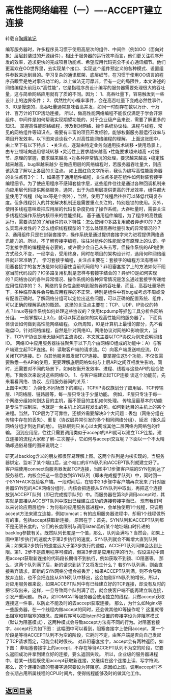 # 高性能网络编程（一）—-ACCEPT建立连接

转载自[陶辉笔记](http://taohui.pub/?p=67)  

编写服务器时，许多程序员习惯于使用高层次的组件、中间件（例如OO（面向对象）层层封装过的开源组件），相比于服务器的运行效率而言，他们更关注程序开发的效率，追求更快的完成项目功能点、希望应用代码完全不关心通讯细节。他们更喜欢在OO世界里，去实现某个接口、实现这个组件预定义的各种模式、设置组件参数来达到目的。学习复杂的通讯框架、底层细节，在习惯于使用OO语言的程序员眼里是绝对事倍功半的。以上做法无可厚非，但有一定的局限性，本文讲述的网络编程头前冠以“高性能”，它是指程序员设计编写的服务器需要处理很大的吞吐量，这与简单网络应用就有了质的不同。因为：
1、高吞吐量下，容易触发到一些设计上的边界条件；
2、偶然性的小概率事件，会在高吞吐量下变成必然性事件。
3、IO是慢速的，高吞吐量通常意味着高并发，如同一时刻存在数以万计、十万计、百万计的TCP活动连接。
所以，做高性能网络编程不能仅仅满足于学会开源组件、中间件是如何帮我实现期望功能的，对于企业级产品来说，需要了解更多的知识。
掌握高性能网络编程，涉及到对网络、操作系统协议栈、进程与线程、常见的网络组件等知识点，需要有丰富的项目开发经验，能够权衡服务器运行效率与项目开发效率。以下图来谈谈我个人对高性能网络编程的理解。
上面这张图中，由上至下有以下特点：
•关注点，逐渐由特定业务向通用技术转移
•使用场景上，由专业领域向通用领域转移
•灵活性上要求越来越高
•性能要求越来越高
•对细节、原理的掌握，要求越来越高
•对各种异常情况的处理，要求越来越高
•稳定性越来越高，bug率越来越少
在做应用层的网络编程时，若服务器吞吐量大，则应该适度了解以上各层的关注点。
如上图红色文字所示，我认为编写高性能服务器的关注点有3个：
1、如果基于通用组件编程，关注点多是在组件如何封装套接字编程细节。为了使应用程序不感知套接字层，这些组件往往是通过各种回调机制来向应用层代码提供网络服务，通常，出于为应用层提供更高的开发效率，组件都大量使用了线程（Nginx等是个例外），当然，使用了线程后往往可以降低代码复杂度。但多线程引入的并发解决机制还是需要重点关注的，特别是锁的使用。另外，使用多线程意味着把应用层的代码复杂度扔给了操作系统，大吞吐量时，需要关注多线程给操作系统内核带来的性能损耗。
基于通用组件编程，为了程序的高性能运行，需要清楚的了解组件的以下特性：怎么使用IO多路复用或者异步IO的？怎么实现并发性的？怎么组织线程模型的？怎么处理高吞吐量引发的异常情况的？
2、通用组件只是在封装套接字，操作系统是通过提供套接字来为进程提供网络通讯能力的。所以，不了解套接字编程，往往对组件的性能就没有原理上的认识。学习套接字层的编程是有必要的，或许很少会自己从头去写，但操作系统的API提供方式经久不变，一经学会，受用终身，同时在项目的架构设计时，选用何种网络组件就非常准确了。
学习套接字编程，关注点主要在：套接字的编程方法有哪些？阻塞套接字的各方法是如何阻塞住当前代码段的？非阻塞套接字上的方法如何不阻塞当前代码段的？IO多路复用机制是怎样与套接字结合的？异步IO是如何实现的？网络协议的各种异常情况、操作系统的各种异常情况是怎么通过套接字传递给应用性程序的？
3、网络的复杂性会影响到服务器的吞吐量，而且，高吞吐量场景下，多种临界条件会导致应用程序的不正常，特别是组件中有bug或考虑不周或没有配置正确时。了解网络分组可以定位出这些问题，可以正确的配置系统、组件，可以正确的理解系统的瓶颈。
这里的关注点主要在：TCP、UDP、IP协议的特点？linux等操作系统如何处理这些协议的？使用tcpdump等抓包工具分析各网络分组。
一般掌握以上3点，就可以挥洒自如的实现高性能网络服务器了。
下面具体谈谈如何做到高性能网络编程。
众所周知，IO是计算机上最慢的部分，先不看磁盘IO，针对网络编程，自然是针对网络IO。网络协议对网络IO影响很大，当下，TCP/IP协议是毫无疑问的主流协议，本文就主要以TCP协议为例来说明网络IO。
网络IO中应用服务器往往聚焦于以下几个由网络IO组成的功能中：A）与客户端建立起TCP连接。B）读取客户端的请求流。C）向客户端发送响应流。D）关闭TCP连接。E）向其他服务器发起TCP连接。
要掌握住这5个功能，不仅仅需要熟悉一些API的使用，更要理解底层网络如何与上层API之间互相发生影响。同时，还需要对不同的场景下，如何权衡开发效率、进程、线程与这些API的组合使用。下面依次来说说这些网络IO。
1、与客户端建立起TCP连接
谈这个功能前，先来看看网络、协议、应用服务器间的关系：  
上图中可知：
为简化不同场景下的编程，TCP/IP协议族划分了应用层、TCP传输层、IP网络层、链路层等，每一层只专注于少量功能。
例如，IP层只专注于每一个网络分组如何到达目的主机，而不管目的主机如何处理。
传输层最基本的功能是专注于端到端，也就是一台主机上的进程发出的包，如何到达目的主机上的某个进程。当然，TCP层为了可靠性，还额外需要解决3个大问题：丢包（网络分组在传输中存在的丢失）、重复（协议层异常引发的多个相同网络分组）、延迟（很久后网络分组才到达目的地）。
链路层则只关心以太网或其他二层网络内网络包的传输。
回到应用层，往往只需要调用类似于accept的API就可以建立TCP连接。建立连接的流程大家都了解–三次握手，它如何与accept交互呢？下面以一个不太精确却通俗易懂的图来说明之：

研究过backlog含义的朋友都很容易理解上图。这两个队列是内核实现的，当服务器绑定、监听了某个端口后，这个端口的SYN队列和ACCEPT队列就建立好了。客户端使用connect向服务器发起TCP连接，当图中1.1步骤客户端的SYN包到达了服务器后，内核会把这一信息放到SYN队列（即未完成握手队列）中，同时回一个SYN+ACK包给客户端。一段时间后，在较中2.1步骤中客户端再次发来了针对服务器SYN包的ACK网络分组时，内核会把连接从SYN队列中取出，再把这个连接放到ACCEPT队列（即已完成握手队列）中。而服务器在第3步调用accept时，其实就是直接从ACCEPT队列中取出已经建立成功的连接套接字而已。
现有我们可以来讨论应用层组件：为何有的应用服务器进程中，会单独使用1个线程，只调用accept方法来建立连接，例如tomcat；有的应用服务器进程中，却用1个线程做所有的事，包括accept获取新连接。
原因在于：首先，SYN队列和ACCEPT队列都不是无限长度的，它们的长度限制与调用listen监听某个地址端口时传递的backlog参数有关。既然队列长度是一个值，那么，队列会满吗？当然会，如果上图中第1步执行的速度大于第2步执行的速度，SYN队列就会不断增大直到队列满；如果第2步执行的速度远大于第3步执行的速度，ACCEPT队列同样会达到上限。第1、2步不是应用程序可控的，但第3步却是应用程序的行为，假设进程中调用accept获取新连接的代码段长期得不到执行，例如获取不到锁、IO阻塞等。
那么，这两个队列满了后，新的请求到达了又将发生什么？
若SYN队列满，则会直接丢弃请求，即新的SYN网络分组会被丢弃；如果ACCEPT队列满，则不会导致放弃连接，也不会把连接从SYN列队中移出，这会加剧SYN队列的增长。所以，对应用服务器来说，如果ACCEPT队列中有已经建立好的TCP连接，却没有及时的把它取出来，这样，一旦导致两个队列满了后，就会使客户端不能再建立新连接，引发严重问题。
所以，如TOMCAT等服务器会使用独立的线程，只做accept获取连接这一件事，以防止不能及时的去accept获取连接。
那么，为什么如Nginx等一些服务器，在一个线程内做accept的同时，还会做其他IO等操作呢？
这里就带出阻塞和非阻塞的概念。应用程序可以把listen时设置的套接字设为非阻塞模式（默认为阻塞模式），这两种模式会导致accept方法有不同的行为。对阻塞套接字，accept行为如下图：
这幅图中可以看到，阻塞套接字上使用accept，第一个阶段是等待ACCEPT队列不为空的阶段，它耗时不定，由客户端是否向自己发起了TCP请求而定，可能会耗时很长。
对非阻塞套接字，accept会有两种返回，如下图：
非阻塞套接字上的accept，不存在等待ACCEPT队列不为空的阶段，它要么返回成功并拿到建立好的连接，要么返回失败。
所以，企业级的服务器进程中，若某一线程既使用accept获取新连接，又继续在这个连接上读、写字符流，那么，这个连接对应的套接字通常要设为非阻塞。原因如上图，调用accept时不会长期占用所属线程的CPU时间片，使得线程能够及时的做其他工作。

## [返回目录](https://github.com/MulticsYin/MulticsDevOps#网络编程)
